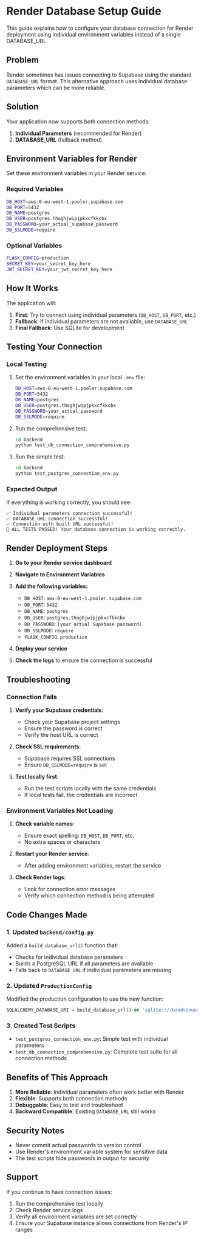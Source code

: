 # Render Database Setup Guide

This guide explains how to configure your database connection for Render deployment using individual environment variables instead of a single DATABASE_URL.

## Problem

Render sometimes has issues connecting to Supabase using the standard `DATABASE_URL` format. This alternative approach uses individual database parameters which can be more reliable.

## Solution

Your application now supports both connection methods:
1. **Individual Parameters** (recommended for Render)
2. **DATABASE_URL** (fallback method)

## Environment Variables for Render

Set these environment variables in your Render service:

### Required Variables

```bash
DB_HOST=aws-0-eu-west-1.pooler.supabase.com
DB_PORT=5432
DB_NAME=postgres
DB_USER=postgres.thoghjwipjpkxcfkkcbx
DB_PASSWORD=your_actual_supabase_password
DB_SSLMODE=require
```

### Optional Variables

```bash
FLASK_CONFIG=production
SECRET_KEY=your_secret_key_here
JWT_SECRET_KEY=your_jwt_secret_key_here
```

## How It Works

The application will:

1. **First**: Try to connect using individual parameters (`DB_HOST`, `DB_PORT`, etc.)
2. **Fallback**: If individual parameters are not available, use `DATABASE_URL`
3. **Final Fallback**: Use SQLite for development

## Testing Your Connection

### Local Testing

1. Set the environment variables in your local `.env` file:
   ```bash
   DB_HOST=aws-0-eu-west-1.pooler.supabase.com
   DB_PORT=5432
   DB_NAME=postgres
   DB_USER=postgres.thoghjwipjpkxcfkkcbx
   DB_PASSWORD=your_actual_password
   DB_SSLMODE=require
   ```

2. Run the comprehensive test:
   ```bash
   cd backend
   python test_db_connection_comprehensive.py
   ```

3. Run the simple test:
   ```bash
   cd backend
   python test_postgres_connection_env.py
   ```

### Expected Output

If everything is working correctly, you should see:
```
✅ Individual parameters connection successful!
✅ DATABASE_URL connection successful!
✅ Connection with built URL successful!
🎉 ALL TESTS PASSED! Your database connection is working correctly.
```

## Render Deployment Steps

1. **Go to your Render service dashboard**

2. **Navigate to Environment Variables**

3. **Add the following variables:**
   - `DB_HOST`: `aws-0-eu-west-1.pooler.supabase.com`
   - `DB_PORT`: `5432`
   - `DB_NAME`: `postgres`
   - `DB_USER`: `postgres.thoghjwipjpkxcfkkcbx`
   - `DB_PASSWORD`: `[your actual Supabase password]`
   - `DB_SSLMODE`: `require`
   - `FLASK_CONFIG`: `production`

4. **Deploy your service**

5. **Check the logs** to ensure the connection is successful

## Troubleshooting

### Connection Fails

1. **Verify your Supabase credentials**:
   - Check your Supabase project settings
   - Ensure the password is correct
   - Verify the host URL is correct

2. **Check SSL requirements**:
   - Supabase requires SSL connections
   - Ensure `DB_SSLMODE=require` is set

3. **Test locally first**:
   - Run the test scripts locally with the same credentials
   - If local tests fail, the credentials are incorrect

### Environment Variables Not Loading

1. **Check variable names**:
   - Ensure exact spelling: `DB_HOST`, `DB_PORT`, etc.
   - No extra spaces or characters

2. **Restart your Render service**:
   - After adding environment variables, restart the service

3. **Check Render logs**:
   - Look for connection error messages
   - Verify which connection method is being attempted

## Code Changes Made

### 1. Updated `backend/config.py`

Added a `build_database_url()` function that:
- Checks for individual database parameters
- Builds a PostgreSQL URL if all parameters are available
- Falls back to `DATABASE_URL` if individual parameters are missing

### 2. Updated `ProductionConfig`

Modified the production configuration to use the new function:
```python
SQLALCHEMY_DATABASE_URI = build_database_url() or 'sqlite:///bandvenuereview.db'
```

### 3. Created Test Scripts

- `test_postgres_connection_env.py`: Simple test with individual parameters
- `test_db_connection_comprehensive.py`: Complete test suite for all connection methods

## Benefits of This Approach

1. **More Reliable**: Individual parameters often work better with Render
2. **Flexible**: Supports both connection methods
3. **Debuggable**: Easy to test and troubleshoot
4. **Backward Compatible**: Existing `DATABASE_URL` still works

## Security Notes

- Never commit actual passwords to version control
- Use Render's environment variable system for sensitive data
- The test scripts hide passwords in output for security

## Support

If you continue to have connection issues:

1. Run the comprehensive test locally
2. Check Render service logs
3. Verify all environment variables are set correctly
4. Ensure your Supabase instance allows connections from Render's IP ranges
